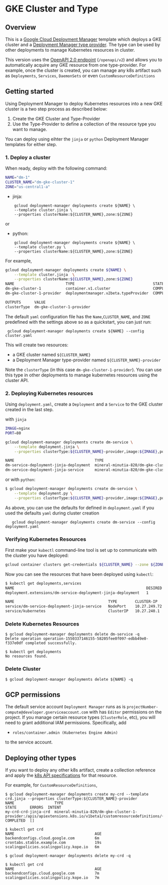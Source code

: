 # GKE Cluster and Type

## Overview

This is a [Google Cloud Deployment Manager](https://cloud.google.com/deployment-manager/overview) template which deploys a GKE cluster and a [Deployment Manager type provider](https://cloud.google.com/deployment-manager/docs/configuration/type-providers/creating-type-provider). The type can be used by other deployments to manage Kubernetes resources in cluster.

This version uses the [OpenAPI 2.0 endpoint](https://kubernetes.io/docs/concepts/overview/kubernetes-api/#openapi-and-swagger-definitions) (`/openapi/v2`) and allows you to automatically acquire any GKE resource from one type-provider.  For example, once the cluster is created, you can manage any k8s artifact such as `Deployments`, `Services`, `DaemonSets` or even `CustomResourceDefinitions`

## Getting started

Using Deployment Manager to deploy Kubernetes resources into a new GKE cluster
is a two step process as described below: 

1. Create the GKE Cluster and Type-Provider
2. Use the Type-Provider to define a collection of the resource type you want to manage.

You can deploy using eihter the `jinja` or `python` Deployment Manager templates for either step.

### 1. Deploy a cluster

When ready, deploy with the following command:

```bash
NAME="dm-1"
CLUSTER_NAME="dm-gke-cluster-1"
ZONE="us-central1-a"
```
-  jinja:
```
    gcloud deployment-manager deployments create ${NAME} \
    --template cluster.jinja \
    --properties clusterName:${CLUSTER_NAME},zone:${ZONE}
```

or

- python:
```
    gcloud deployment-manager deployments create ${NAME} \
    --template cluster.py \
    --properties clusterName:${CLUSTER_NAME},zone:${ZONE}
```

For example,

```bash
gcloud deployment-manager deployments create ${NAME} \
    --template cluster.jinja  \
    --properties clusterName:${CLUSTER_NAME},zone:${ZONE} 
NAME                       TYPE                                   STATE      ERRORS  INTENT
dm-gke-cluster-1           container.v1.cluster                   COMPLETED  []
dm-gke-cluster-1-provider  deploymentmanager.v2beta.typeProvider  COMPLETED  []

OUTPUTS      VALUE
clusterType  dm-gke-cluster-1-provider
```

The default `yaml` configuration file has the `Name`,`CLUSTER_NAME`, and `ZONE` predefined with 
the settings above so as a quickstart, you can just run:

```
 gcloud deployment-manager deployments create ${NAME} --config cluster.yaml
```

This will create two resources:

* a GKE cluster named `${CLUSTER_NAME}`
* a Deployment Manager type-provider named `${CLUSTER_NAME}-provider`

Note the `clusterType` (in this case `dm-gke-cluster-1-provider`).  You can use this type in other deployments to manage kubernetes resources using the cluster API.

### 2. Deploying Kubernetes resources

Using `deployment.yaml`, create a `Deployment` and a `Service`
to the GKE cluster created in the last step.

with `jinja`
```bash
IMAGE=nginx
PORT=80

gcloud deployment-manager deployments create dm-service \
    --template deployment.jinja \
    --properties clusterType:${CLUSTER_NAME}-provider,image:${IMAGE},port:${PORT}

NAME                                    TYPE                                                                                                              STATE      ERRORS  INTENT
dm-service-deployment-jinja-deployment  mineral-minutia-820/dm-gke-cluster-1-provider:/apis/extensions/v1beta1/namespaces/{namespace}/deployments/{name}  COMPLETED  []
dm-service-deployment-jinja-service     mineral-minutia-820/dm-gke-cluster-1-provider:/api/v1/namespaces/{namespace}/services/{name}                      COMPLETED  []
```

or with `python`:

```bash
$ gcloud deployment-manager deployments create dm-service \
    --template deployment.py \
    --properties clusterType:${CLUSTER_NAME}-provider,image:${IMAGE},port:${PORT}
```

As above, you can use the defaults for defined in `deployment.yaml` if you used the defaults `yaml` during cluster creation

```
   gcloud deployment-manager deployments create dm-service --config deployment.yaml 
```

### Verifying Kubernetes Resources

First make your `kubectl` command-line tool is set up to communicate with the cluster you have deployed:

```bash
gcloud container clusters get-credentials ${CLUSTER_NAME} --zone ${ZONE}
```

Now you can see the resources that have been deployed using `kubectl`:

```bash
$ kubectl get deployments,services
NAME                                                           DESIRED   CURRENT   UP-TO-DATE   AVAILABLE   AGE
deployment.extensions/dm-service-deployment-jinja-deployment   1         1         1            1           3m

NAME                                          TYPE        CLUSTER-IP     EXTERNAL-IP   PORT(S)        AGE
service/dm-service-deployment-jinja-service   NodePort    10.27.249.72   <none>        80:32028/TCP   3m
service/kubernetes                            ClusterIP   10.27.240.1    <none>        443/TCP        27m
```

### Delete Kubernetes Resources

```
$ gcloud deployment-manager deployments delete dm-service -q
Delete operation operation-1550337146155-58205fee0f097-edbb49e0-f337e0df completed successfully.

$ kubectl get deployments
No resources found.
```

### Delete Cluster

```
$ gcloud deployment-manager deployments delete ${NAME} -q
```

## GCP permissions

The default service account `Deployment Manager` runs as is `projectNumber-compute@developer.gserviceaccount.com` with has `Editor` permissions on the project.
If you manage certain resource types (`ClusterRole`, etc), you will need to grant additional IAM permissions.  Specifically, add

 - `roles/container.admin (Kubernetes Engine Admin)`

to  the service account.

## Deploying other types

If you want to deploy any other k8s artifact, create a collection reference and apply the [k8s API specifications](https://raw.githubusercontent.com/kubernetes/kubernetes/master/api/openapi-spec/swagger.json) for that resource.

For example, for `CustomResourceDefinitions`,

```
$ gcloud deployment-manager deployments create my-crd --template crd.jinja --properties clusterType:${CLUSTER_NAME}-provider
NAME                  TYPE                                                                                                               STATE      ERRORS  INTENT
my-crd-crd-jinja-crd  mineral-minutia-820/dm-gke-cluster-1-provider:/apis/apiextensions.k8s.io/v1beta1/customresourcedefinitions/{name}  COMPLETED  []

$ kubectl get crd
NAME                                    AGE
backendconfigs.cloud.google.com         6m
crontabs.stable.example.com             19s
scalingpolicies.scalingpolicy.kope.io   6m

$ gcloud deployment-manager deployments delete my-crd -q

$ kubectl get crd
NAME                                    AGE
backendconfigs.cloud.google.com         7m
scalingpolicies.scalingpolicy.kope.io   7m
```
